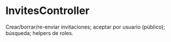 # InvitesController

Crear/borrar/re-enviar invitaciones; aceptar por usuario (público); búsqueda; helpers de roles.

